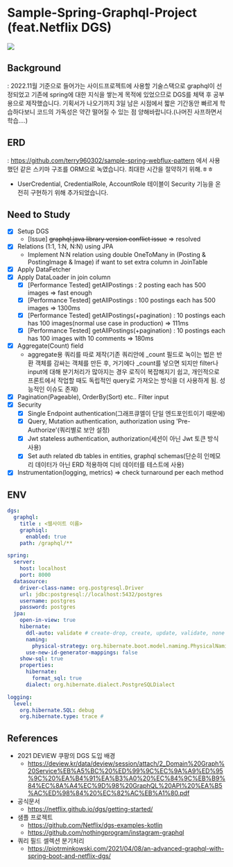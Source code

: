 # Sample-Spring-Graphql-Project (feat.Netflix DGS)

<img src="https://user-images.githubusercontent.com/37768791/200105064-f6463423-7594-474c-a8e5-3852fb1b7fb9.png"/>

## Background

: 2022.11월 기준으로 들어가는 사이드프로젝트에 사용할 기술스택으로 graphql이 선정되었고 기존에 spring에 대한 지식을 쌓는게 목적에 있었으므로 DGS를 체택 후 공부용으로 제작했습니다.
기획서가 나오기까지 3일 남은 시점에서 짧은 기간동안 빠르게 학습하다보니 코드의 가독성은 약간 떨어질 수 있는 점 양해바랍니다.(나머진 사프하면서 학습....)


## ERD
: https://github.com/terry960302/sample-spring-webflux-pattern 에서 사용했던 같은 스키마 구조를 ORM으로 녹였습니다. 최대한 시간을 절약하기 위해.ㅎㅎ
+ UserCredential, CredentialRole, AccountRole 테이블이 Security 기능을 온전히 구현하기 위해 추가되었습니다.

## Need to Study

- [x] Setup DGS
    - [Issue] ~~graphql.java library version conflict issue~~ => resolved
- [x] Relations (1:1, 1:N, N:N) using JPA
    - Implement N:N relation using double OneToMany in (Posting & PostingImage & Image) if want to set extra column in JoinTable
- [x] Apply DataFetcher
- [x] Apply DataLoader in join column
    - [x] [Performance Tested] getAllPostings : 2 posting each has 500 images => fast enough
    - [x] [Performance Tested] getAllPostings : 100 postings each has 500 images => 1300ms
    - [x] [Performance Tested] getAllPostings(+pagination) : 10 postings each has 100 images(normal use case in production) => 111ms
    - [x] [Performance Tested] getAllPostings(+pagination) : 10 postings each has 100 images with 10 comments => 180ms
- [x] Aggregate(Count) field
  - aggregate용 쿼리를 따로 제작(기존 쿼리안에 _count 필드로 녹이는 법은 반환 객체를 감싸는 객체를 만든 후, 거기에다 _count를 넣으면 되지만 filter나 input에 대해 분기처리가 많아지는 경우 로직이 복잡해지기 쉽고, 개인적으로 프론트에서 작업할 때도 독립적인 query로 가져오는 방식을 더 사용하게 됨. 성능적인 이슈도 존재)
- [x] Pagination(Pageable), OrderBy(Sort) etc.. Filter input
- [x] Security
  - [x] Single Endpoint authentication(그래프큐엘이 단일 엔드포인트이기 때문에)
  - [x] Query, Mutation authentication, authorization using 'Pre-Authorize'(쿼리별로 보안 설정)
  - [x] Jwt stateless authentication, authorization(세션이 아닌 Jwt 토큰 방식 사용)
  - [x] Set auth related db tables in entities, graphql schemas(단순히 인메모리 데이터가 아닌 ERD 적용하여 디비 데이터를 테스트에 사용)
- [x] Instrumentation(logging, metrics) => check turnaround per each method

## ENV
```yml
dgs:
  graphql:
    title : <웹사이트 이름>
    graphiql:
      enabled: true
    path: /graphql/** 

spring:
  server:
    host: localhost
    port: 8000
  datasource:
    driver-class-name: org.postgresql.Driver
    url: jdbc:postgresql://localhost:5432/postgres
    username: postgres
    password: postgres
  jpa:
    open-in-view: true
    hibernate:
      ddl-auto: validate # create-drop, create, update, validate, none
      naming:
        physical-strategy: org.hibernate.boot.model.naming.PhysicalNamingStrategyStandardImpl
      use-new-id-generator-mappings: false
    show-sql: true
    properties:
      hibernate:
        format_sql: true
      dialect: org.hibernate.dialect.PostgreSQLDialect

logging:
  level:
    org.hibernate.SQL: debug
    org.hibernate.type: trace # 
```

## References

- 2021 DEVIEW 쿠팡의 DGS 도입 배경
  - https://deview.kr/data/deview/session/attach/2_Domain%20Graph%20Service%EB%A5%BC%20%ED%99%9C%EC%9A%A9%ED%95%9C%20%EA%B4%91%EA%B3%A0%20%EC%84%9C%EB%B9%84%EC%8A%A4%EC%9D%98%20GraphQL%20API%20%EA%B5%AC%ED%98%84%20%EC%82%AC%EB%A1%80.pdf
- 공식문서
  - https://netflix.github.io/dgs/getting-started/
- 샘플 프로젝트
    - https://github.com/Netflix/dgs-examples-kotlin
    - https://github.com/nothingprogram/instagram-graphql
- 쿼리 필드 셀렉션 분기처리
  - https://piotrminkowski.com/2021/04/08/an-advanced-graphql-with-spring-boot-and-netflix-dgs/
